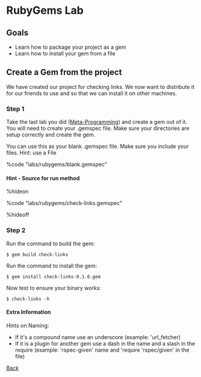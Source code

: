 # RubyGems Lab

## Goals 

* Learn how to package your project as a gem
* Learn how to install your gem from a file

## Create a Gem from the project

We have created our project for checking links. We now want to distribute it for our friends to use and so that we can install it on other machines. 

### Step 1

Take the last lab you did ([Meta-Programming](meta_programming.html)) and create a gem out of it. You will need to create your .gemspec file. Make sure your directories are setup correctly and create the gem.

You can use this as your blank .gemspec file. Make sure you include your files. Hint: use a File

%code "labs/rubygems/blank.gemspec"

#### Hint - Source for run method

%hideon

%code "labs/rubygems/check-links.gemspec"

%hideoff


### Step 2

Run the command to build the gem:

    $ gem build check-links

Run the command to install the gem: 

    $ gem install check-links-0.1.0.gem 

Now test to ensure your binary works:

    $ check-links -h

#### Extra Information

Hints on Naming:
* If it's a compound name use an underscore (example: 'url_fetcher)
* If it is a plugin for another gem use a dash in the name and a slash in the require (example: 'rspec-given' name and 'require 'rspec/given' in the file)

[Back](index.html)
